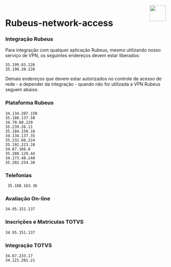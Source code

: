 <div>
<img align="right" height="50em" src="https://github.com/rubeus-tecnologia-e-inovacao/rubeus-network-access/assets/53451548/63f68cf9-3c7b-4bac-91c2-819267efcd18" />
 </div>

# Rubeus-network-access

### Integração Rubeus

Para integração com qualquer aplicação Rubeus, mesmo utilizando nosso serviço de VPN, os seguintes endereços devem estar liberados:

```shell
35.199.83.226
35.198.20.226
```

Demais endereços que devem estar autorizados no controle de acesso de rede - a depender da integração - quando não for utilizada a VPN Rubeus seguem abaixo.

### Plataforma Rubeus

```shell
34.134.207.150
35.188.137.50
34.70.60.239
35.239.26.11
35.184.150.16
34.134.137.35
35.232.66.224
35.192.223.28
34.67.166.6
35.208.129.44
34.173.48.248
35.202.254.38
```

### Telefonias
```shell
 35.188.163.36
```

### Avaliação On-line 
```shell
34.95.151.137
```

### Inscrições e Matrículas TOTVS
```shell
34.95.151.137
```

### Integração TOTVS
```shell
34.67.233.17
34.121.201.21
```
